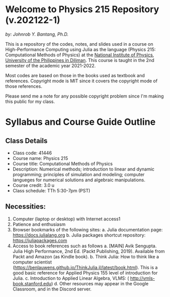 # Welcome to Physics 215 Repository (v.202122-1)
*by: Johnrob Y. Bantang, Ph.D.*

This is a repository of the codes, notes, and slides used in a course on High-Performance Computing using Julia as the language (Physics 215: Computational Methods of Physics) at the [National Institute of Physics](http://nip.upd.edu.ph), [University of the Philippines in Diliman](http://upd.edu.ph).
This course is taught in the 2nd semester of the academic year 2021-2022.

Most codes are based on those in the books used as textbook and references. 
Copyright mode is MIT since it covers the copyright mode of those references.

Please send me a note for any possible copyright problem since I'm making this public for my class.

# Syllabus and Course Guide Outline

## Class Details
- Class code: 41446
- Course name: Physics 215
- Course title: Computational Methods of Physics
- Description: Numerical methods;
introduction to linear and dynamic programming; 
principles of simulation and modeling;
computer langueges for numerical solutions and algebraic manipulations.
- Course credit: 3.0 u
- Class schedule: TTh 5:30-7pm (PST)

## Necessities:
1. Computer (laptop or desktop) with Internet access1
2. Patience and enthusiasm
3. Browser bookmarks of the following sites:
	a. Julia documentation page: https://docs.julialang.org
	b. Julia packages shortcut repository: https://juliapackages.com
4. Access to book references such as follows
	a. [MAIN] Avik Sengupta. Julia High Performance, 2nd Ed. (Packt Publishing, 2019). Available from Packt and Amazon (as Kindle book).
	b. Think Julia: How to think like a computer scientist (https://benlauwens.github.io/ThinkJulia.jl/latest/book.html). This is a good basic reference for Applied Physics 155 level of introduction for Julia.
	c. Introduction to Applied Linear Algebra, VLMS: ( http://vmls-book.stanford.edu)
	d. Other resources may appear in the Google Classroom, and in the Discord server.

